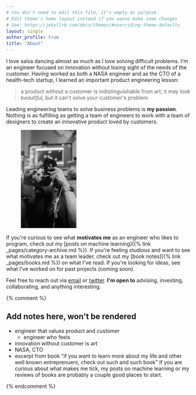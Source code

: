 ```yaml
---
# You don't need to edit this file, it's empty on purpose.
# Edit theme's home layout instead if you wanna make some changes
# See: https://jekyllrb.com/docs/themes/#overriding-theme-defaults
layout: single
author_profile: true
title: "About"
---
```


I love salsa dancing almost as much as I love solving difficult problems. I'm an engineer focused on innovation without losing sight of the
needs of the customer.
Having worked as both a NASA engineer and as the CTO of a health-tech
startup, I learned an important product engineering lesson:
> a product without a customer is indistinguishable from art; it may look *beautiful*, but it can't solve your customer's problem

Leading engineering teams to solve business problems is **my passion**. Nothing
is as fulfilling as getting a team of engineers to work with a team of designers to create an innovative product loved by customers.

<figure style='width: 30%' class='align-right'>
  <a href='/assets/images/vr-tall.jpg'><img src='/assets/images/vr-tall.jpg'></a>
</figure>

If you're curious to see what **motivates me** as an engineer who likes to program, check out my [posts on machine learning]({% link _pages/category-archive.md %}). If you're feeling studious and want to see what motivates me as a team leader, check
out my [book notes]({% link _pages/books.md %}) on what I've read. If you're looking for ideas, see what I've worked on for past projects (coming soon).

Feel free to reach out via <a href="https://mailhide.io/e/V7WAu" onclick="mailhidepopup=window.open('https://mailhide.io/e/V7WAu','mailhidepopup','width=580,height=635'); return false;">email</a> or [twitter](https://twitter.com/captainavishaan). **I'm open to** advising, investing, collaborating, and anything interesting.


{% comment %}
## Add notes here, won't be rendered
- engineer that values product and customer
  - engineer who feels
- innovation without customer is art
- NASA, CTO
- excerpt from book "if you want to learn more about my life and other well
  known entreprenuers, check out such and such book"
If you are curious about what makes me tick, my posts on machine learning or my
reviews of books are probably a couple good places to start.

{% endcomment %}
